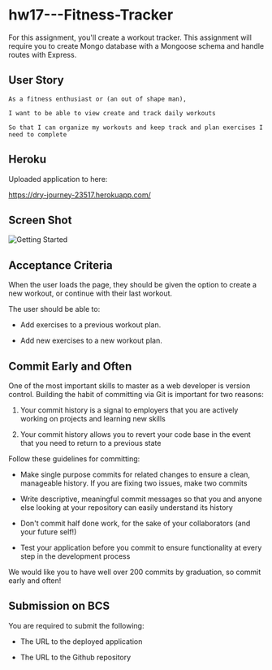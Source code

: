 # hw17---Fitness-Tracker

For this assignment, you'll create a workout tracker. This assignment will require you to create Mongo database with a Mongoose schema and handle routes with Express.

## User Story

```
As a fitness enthusiast or (an out of shape man), 

I want to be able to view create and track daily workouts 

So that I can organize my workouts and keep track and plan exercises I need to complete
```

## Heroku

Uploaded application to here:

https://dry-journey-23517.herokuapp.com/

## Screen Shot

![Getting Started](xxxxx.png)

## Acceptance Criteria

When the user loads the page, they should be given the option to create a new workout, or continue with their last workout.

The user should be able to:

  * Add exercises to a previous workout plan.

  * Add new exercises to a new workout plan.

## Commit Early and Often

One of the most important skills to master as a web developer is version control. Building the habit of committing via Git is important for two reasons:

1. Your commit history is a signal to employers that you are actively working on projects and learning new skills

2. Your commit history allows you to revert your code base in the event that you need to return to a previous state

Follow these guidelines for committing:

* Make single purpose commits for related changes to ensure a clean, manageable history. If you are fixing two issues, make two commits

* Write descriptive, meaningful commit messages so that you and anyone else looking at your repository can easily understand its history

* Don't commit half done work, for the sake of your collaborators (and your future self!)

* Test your application before you commit to ensure functionality at every step in the development process

We would like you to have well over 200 commits by graduation, so commit early and often!

## Submission on BCS

You are required to submit the following:

* The URL to the deployed application

* The URL to the Github repository
